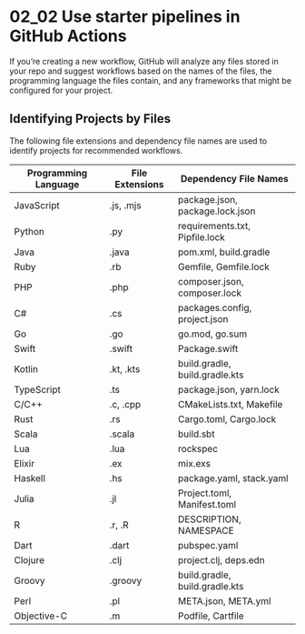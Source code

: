 # 02_02 Use starter pipelines in GitHub Actions
If you’re creating a new workflow, GitHub will analyze any files stored in your repo and suggest workflows based on the names of the files, the programming language the files contain, and any frameworks that might be configured for your project.

## Identifying Projects by Files
The following file extensions and dependency file names are used to identify projects for recommended workflows.

| Programming Language | File Extensions | Dependency File Names          |
|----------------------|-----------------|--------------------------------|
| JavaScript           | .js, .mjs       | package.json, package.lock.json|
| Python               | .py             | requirements.txt, Pipfile.lock |
| Java                 | .java           | pom.xml, build.gradle          |
| Ruby                 | .rb             | Gemfile, Gemfile.lock          |
| PHP                  | .php            | composer.json, composer.lock   |
| C#                   | .cs             | packages.config, project.json  |
| Go                   | .go             | go.mod, go.sum                 |
| Swift                | .swift          | Package.swift                  |
| Kotlin               | .kt, .kts       | build.gradle, build.gradle.kts |
| TypeScript           | .ts             | package.json, yarn.lock        |
| C/C++                | .c, .cpp        | CMakeLists.txt, Makefile       |
| Rust                 | .rs             | Cargo.toml, Cargo.lock         |
| Scala                | .scala          | build.sbt                      |
| Lua                  | .lua            | rockspec                       |
| Elixir               | .ex             | mix.exs                        |
| Haskell              | .hs             | package.yaml, stack.yaml       |
| Julia                | .jl             | Project.toml, Manifest.toml    |
| R                    | .r, .R          | DESCRIPTION, NAMESPACE         |
| Dart                 | .dart           | pubspec.yaml                   |
| Clojure              | .clj            | project.clj, deps.edn          |
| Groovy               | .groovy         | build.gradle, build.gradle.kts |
| Perl                 | .pl             | META.json, META.yml            |
| Objective-C          | .m              | Podfile, Cartfile              |

